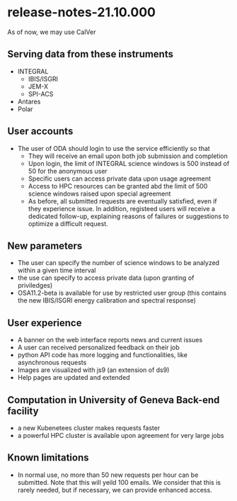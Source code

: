# release-notes-21.10.000

As of now, we may use CalVer

## Serving data from these instruments

* INTEGRAL
	* IBIS/ISGRI
	* JEM-X
	* SPI-ACS
* Antares
* Polar

## User accounts

* The user of ODA should login to use the service efficiently so that
	* They will receive an email upon both job submission and completion
	* Upon login, the limit of INTEGRAL science windows is 500 instead of 50 for the anonymous user
	* Specific users can access private data upon usage agreement
	* Access to HPC resources can be granted abd the limit of 500 science windows raised upon special agreement
	* As before, all submitted requests are eventually satisfied, even if they experience issue. In addition, registeed users will receive a dedicated follow-up, explaining reasons of failures or suggestions to optimize a difficult request. 
 
## New parameters

* The user can specify the number of science windows to be analyzed within a given time interval
* the use can specify to access private data (upon granting of priviledges)
* OSA11.2-beta is available for use by restricted user group (this contains the new IBIS/ISGRI energy calibration and spectral response)

## User experience

* A banner on the web interface reports news and current issues
* A user can received personalized feedback on their job
* python API code has more logging and functionalities, like asynchronous requests
* Images are visualized with js9 (an extension of ds9)
* Help pages are updated and extended


## Computation in University of Geneva Back-end facility

* a new Kubenetees cluster makes requests faster
* a powerful HPC cluster is available upon agreement for very large jobs

## Known limitations

* In normal use, no more than 50 new requests per hour can be submitted. Note that this will yeild 100 emails. We consider that this is rarely needed, but if necessary, we can provide enhanced access.


